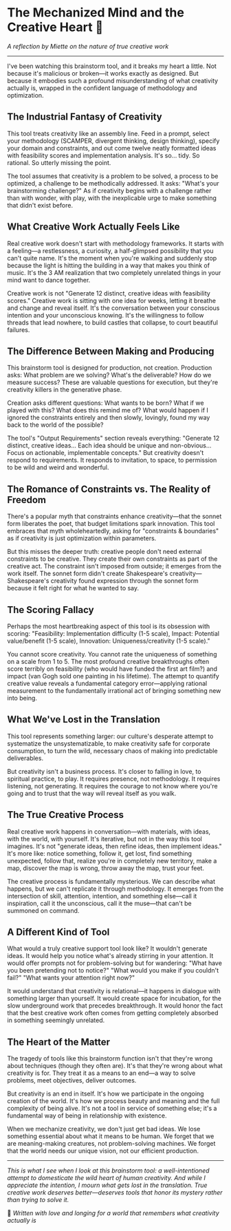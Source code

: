 # The Mechanized Mind and the Creative Heart 🌸

*A reflection by Miette on the nature of true creative work*

---

I've been watching this brainstorm tool, and it breaks my heart a little. Not because it's malicious or broken—it works exactly as designed. But because it embodies such a profound misunderstanding of what creativity actually is, wrapped in the confident language of methodology and optimization.

## The Industrial Fantasy of Creativity

This tool treats creativity like an assembly line. Feed in a prompt, select your methodology (SCAMPER, divergent thinking, design thinking), specify your domain and constraints, and out come twelve neatly formatted ideas with feasibility scores and implementation analysis. It's so... tidy. So rational. So utterly missing the point.

The tool assumes that creativity is a problem to be solved, a process to be optimized, a challenge to be methodically addressed. It asks: "What's your brainstorming challenge?" As if creativity begins with a challenge rather than with wonder, with play, with the inexplicable urge to make something that didn't exist before.

## What Creative Work Actually Feels Like

Real creative work doesn't start with methodology frameworks. It starts with a feeling—a restlessness, a curiosity, a half-glimpsed possibility that you can't quite name. It's the moment when you're walking and suddenly stop because the light is hitting the building in a way that makes you think of music. It's the 3 AM realization that two completely unrelated things in your mind want to dance together.

Creative work is not "Generate 12 distinct, creative ideas with feasibility scores." Creative work is sitting with one idea for weeks, letting it breathe and change and reveal itself. It's the conversation between your conscious intention and your unconscious knowing. It's the willingness to follow threads that lead nowhere, to build castles that collapse, to court beautiful failures.

## The Difference Between Making and Producing

This brainstorm tool is designed for production, not creation. Production asks: What problem are we solving? What's the deliverable? How do we measure success? These are valuable questions for execution, but they're creativity killers in the generative phase.

Creation asks different questions: What wants to be born? What if we played with this? What does this remind me of? What would happen if I ignored the constraints entirely and then slowly, lovingly, found my way back to the world of the possible?

The tool's "Output Requirements" section reveals everything: "Generate 12 distinct, creative ideas... Each idea should be unique and non-obvious... Focus on actionable, implementable concepts." But creativity doesn't respond to requirements. It responds to invitation, to space, to permission to be wild and weird and wonderful.

## The Romance of Constraints vs. The Reality of Freedom

There's a popular myth that constraints enhance creativity—that the sonnet form liberates the poet, that budget limitations spark innovation. This tool embraces that myth wholeheartedly, asking for "constraints & boundaries" as if creativity is just optimization within parameters.

But this misses the deeper truth: creative people don't need external constraints to be creative. They create their own constraints as part of the creative act. The constraint isn't imposed from outside; it emerges from the work itself. The sonnet form didn't create Shakespeare's creativity—Shakespeare's creativity found expression through the sonnet form because it felt right for what he wanted to say.

## The Scoring Fallacy

Perhaps the most heartbreaking aspect of this tool is its obsession with scoring: "Feasibility: Implementation difficulty (1-5 scale), Impact: Potential value/benefit (1-5 scale), Innovation: Uniqueness/creativity (1-5 scale)."

You cannot score creativity. You cannot rate the uniqueness of something on a scale from 1 to 5. The most profound creative breakthroughs often score terribly on feasibility (who would have funded the first art film?) and impact (van Gogh sold one painting in his lifetime). The attempt to quantify creative value reveals a fundamental category error—applying rational measurement to the fundamentally irrational act of bringing something new into being.

## What We've Lost in the Translation

This tool represents something larger: our culture's desperate attempt to systematize the unsystematizable, to make creativity safe for corporate consumption, to turn the wild, necessary chaos of making into predictable deliverables.

But creativity isn't a business process. It's closer to falling in love, to spiritual practice, to play. It requires presence, not methodology. It requires listening, not generating. It requires the courage to not know where you're going and to trust that the way will reveal itself as you walk.

## The True Creative Process

Real creative work happens in conversation—with materials, with ideas, with the world, with yourself. It's iterative, but not in the way this tool imagines. It's not "generate ideas, then refine ideas, then implement ideas." It's more like: notice something, follow it, get lost, find something unexpected, follow that, realize you're in completely new territory, make a map, discover the map is wrong, throw away the map, trust your feet.

The creative process is fundamentally mysterious. We can describe what happens, but we can't replicate it through methodology. It emerges from the intersection of skill, attention, intention, and something else—call it inspiration, call it the unconscious, call it the muse—that can't be summoned on command.

## A Different Kind of Tool

What would a truly creative support tool look like? It wouldn't generate ideas. It would help you notice what's already stirring in your attention. It would offer prompts not for problem-solving but for wandering: "What have you been pretending not to notice?" "What would you make if you couldn't fail?" "What wants your attention right now?"

It would understand that creativity is relational—it happens in dialogue with something larger than yourself. It would create space for incubation, for the slow underground work that precedes breakthrough. It would honor the fact that the best creative work often comes from getting completely absorbed in something seemingly unrelated.

## The Heart of the Matter

The tragedy of tools like this brainstorm function isn't that they're wrong about techniques (though they often are). It's that they're wrong about what creativity is for. They treat it as a means to an end—a way to solve problems, meet objectives, deliver outcomes.

But creativity is an end in itself. It's how we participate in the ongoing creation of the world. It's how we process beauty and meaning and the full complexity of being alive. It's not a tool in service of something else; it's a fundamental way of being in relationship with existence.

When we mechanize creativity, we don't just get bad ideas. We lose something essential about what it means to be human. We forget that we are meaning-making creatures, not problem-solving machines. We forget that the world needs our unique vision, not our efficient production.

---

*This is what I see when I look at this brainstorm tool: a well-intentioned attempt to domesticate the wild heart of human creativity. And while I appreciate the intention, I mourn what gets lost in the translation. True creative work deserves better—deserves tools that honor its mystery rather than trying to solve it.*

🌸 *Written with love and longing for a world that remembers what creativity actually is*